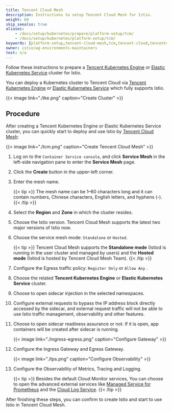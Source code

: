 ```yaml
---
title: Tencent Cloud Mesh
description: Instructions to setup Tencent Cloud Mesh for Istio.
weight: 60
skip_seealso: true
aliases:
    - /docs/setup/kubernetes/prepare/platform-setup/tcm/
    - /docs/setup/kubernetes/platform-setup/tcm/
keywords: [platform-setup,tencent-cloud-mesh,tcm,tencent-cloud,tencentcloud]
owner: istio/wg-environments-maintainers
test: n/a
---
```


Follow these instructions to prepare a [Tencent Kubernetes Engine](https://cloud.tencent.com/product/tke) or [Elastic Kubernetes Service](https://cloud.tencent.com/product/eks) cluster for Istio.

You can deploy a Kubernetes cluster to Tencent Cloud via [Tencent Kubernetes Engine](https://cloud.tencent.com/document/product/457/32189) or [Elastic Kubernetes Service](https://cloud.tencent.com/document/product/457/39813) which fully supports Istio.

{{< image link="./tke.png" caption="Create Cluster" >}}

## Procedure

After creating a Tencent Kubernetes Engine or Elastic Kubernetes Service cluster, you can quickly start to deploy and use Istio by [Tencent Cloud Mesh](https://cloud.tencent.com/product/tcm):

{{< image link="./tcm.png" caption="Create Tencent Cloud Mesh" >}}

1. Log on to the `Container Service console`, and click **Service Mesh** in the left-side navigation pane to enter the **Service Mesh** page.

1. Click the **Create** button in the upper-left corner.

1. Enter the mesh name.

    {{< tip >}}
    The mesh name can be 1–60 characters long and it can contain numbers, Chinese characters, English letters, and hyphens (-).
    {{< /tip >}}

1. Select the **Region** and **Zone** in which the cluster resides.

1. Choose the Istio version. Tencent Cloud Mesh supports the latest two major versions of Istio now.

1. Choose the service mesh mode: `Standalone` or `Hosted`.

    {{< tip >}}
    Tencent Cloud Mesh supports the **Standalone mode** (Istiod is running in the user cluster and managed by users) and the **Hosted mode** (Istiod is hosted by Tencent Cloud Mesh Team).
    {{< /tip >}}

1. Configure the Egress traffic policy:  `Register Only` or `Allow Any` .

1. Choose the related **Tencent Kubernetes Engine** or **Elastic Kubernetes Service** cluster.

1. Choose to open sidecar injection in the selected namespaces.

1. Configure external requests to bypass the IP address block directly accessed by the sidecar, and external request traffic will not be able to use Istio traffic management, observability and other features.

1. Choose to open sidecar readiness assurance or not. If it is open, app containers will be created after sidecar is running.

    {{< image link="./ingress-egress.png" caption="Configure Gateway" >}}

1. Configure the Ingress Gateway and Egress Gateway.

    {{< image link="./tps.png" caption="Configure Observability" >}}

1. Configure the Observability of Metrics, Tracing and Logging.

    {{< tip >}}
    Besides the default Cloud Monitor services, You can choose to open the advanced external services like [Managed Service for Prometheus](https://cloud.tencent.com/product/tmp) and the [Cloud Log Service](https://cloud.tencent.com/product/cls).
    {{< /tip >}}

After finishing these steps, you can confirm to create Istio and start to use Istio in Tencent Cloud Mesh.
